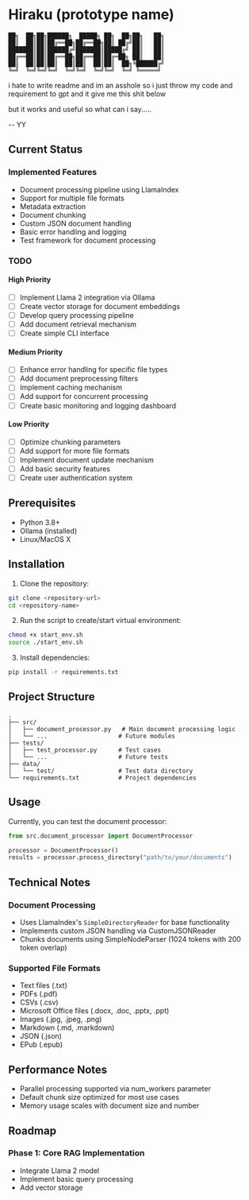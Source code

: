 # Hiraku (prototype name)

```
██╗  ██╗██╗██████╗  █████╗ ██╗  ██╗██╗   ██╗    
██║  ██║██║██╔══██╗██╔══██╗██║ ██╔╝██║   ██║    
███████║██║██████╔╝███████║█████╔╝ ██║   ██║    
██╔══██║██║██╔══██╗██╔══██║██╔═██╗ ██║   ██║    
██║  ██║██║██║  ██║██║  ██║██║  ██╗╚██████╔╝    
╚═╝  ╚═╝╚═╝╚═╝  ╚═╝╚═╝  ╚═╝╚═╝  ╚═╝ ╚═════╝     
```

i hate to write readme and im an asshole so i just throw my code and requirement to gpt and it give me this shit below

but it works and useful so what can i say.....

-- YY

## Current Status

### Implemented Features
- Document processing pipeline using LlamaIndex
- Support for multiple file formats
- Metadata extraction
- Document chunking
- Custom JSON document handling
- Basic error handling and logging
- Test framework for document processing

### TODO

#### High Priority
- [ ] Implement Llama 2 integration via Ollama
- [ ] Create vector storage for document embeddings
- [ ] Develop query processing pipeline
- [ ] Add document retrieval mechanism
- [ ] Create simple CLI interface

#### Medium Priority
- [ ] Enhance error handling for specific file types
- [ ] Add document preprocessing filters
- [ ] Implement caching mechanism
- [ ] Add support for concurrent processing
- [ ] Create basic monitoring and logging dashboard

#### Low Priority
- [ ] Optimize chunking parameters
- [ ] Add support for more file formats
- [ ] Implement document update mechanism
- [ ] Add basic security features
- [ ] Create user authentication system

## Prerequisites

- Python 3.8+
- Ollama (installed)
- Linux/MacOS X

## Installation

1. Clone the repository:
```bash
git clone <repository-url>
cd <repository-name>
```

2. Run the script to create/start virtual environment:
```bash
chmod +x start_env.sh
source ./start_env.sh
```

3. Install dependencies:
```bash
pip install -r requirements.txt
```

## Project Structure

```
.
├── src/
│   ├── document_processor.py   # Main document processing logic
│   └── ...                    # Future modules
├── tests/
│   ├── test_processor.py      # Test cases
│   └── ...                    # Future tests
├── data/
│   └── test/                  # Test data directory
└── requirements.txt           # Project dependencies
```

## Usage

Currently, you can test the document processor:

```python
from src.document_processor import DocumentProcessor

processor = DocumentProcessor()
results = processor.process_directory("path/to/your/documents")
```

## Technical Notes

### Document Processing
- Uses LlamaIndex's `SimpleDirectoryReader` for base functionality
- Implements custom JSON handling via CustomJSONReader
- Chunks documents using SimpleNodeParser (1024 tokens with 200 token overlap)

### Supported File Formats
- Text files (.txt)
- PDFs (.pdf)
- CSVs (.csv)
- Microsoft Office files (.docx, .doc, .pptx, .ppt)
- Images (.jpg, .jpeg, .png)
- Markdown (.md, .markdown)
- JSON (.json)
- EPub (.epub)

## Performance Notes

- Parallel processing supported via num_workers parameter
- Default chunk size optimized for most use cases
- Memory usage scales with document size and number

## Roadmap

### Phase 1: Core RAG Implementation
- Integrate Llama 2 model
- Implement basic query processing
- Add vector storage
